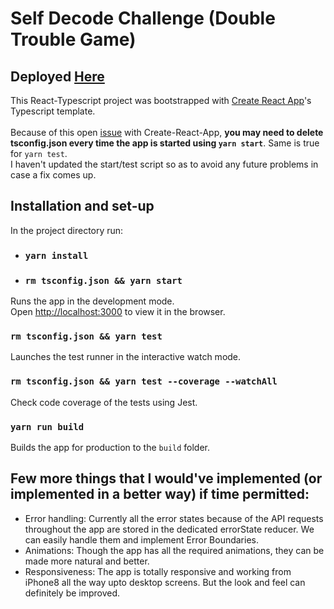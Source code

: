# Self Decode Challenge (Double Trouble Game)

## Deployed [Here](https://dazzling-poitras-9d847d.netlify.app/)

This React-Typescript project was bootstrapped with [Create React App](https://github.com/facebook/create-react-app)'s Typescript template.\
\
Because of this open [issue](https://github.com/facebook/create-react-app/issues/10110) with Create-React-App, **you may need to delete tsconfig.json every time the app is started using `yarn start`**. Same is true for `yarn test`. \
I haven't updated the start/test script so as to avoid any future problems in case a fix comes up. 

## Installation and set-up

In the project directory run:

* ### `yarn install`
* ### `rm tsconfig.json && yarn start`

Runs the app in the development mode.\
Open [http://localhost:3000](http://localhost:3000) to view it in the browser.

### `rm tsconfig.json && yarn test`

Launches the test runner in the interactive watch mode.

### `rm tsconfig.json && yarn test --coverage --watchAll`
Check code coverage of the tests using Jest. 


### `yarn run build`

Builds the app for production to the `build` folder.


## Few more things that I would've implemented (or implemented in a better way) if time permitted: 

* Error handling: Currently all the error states because of the API requests throughout the app are stored in the dedicated errorState reducer. We can easily handle them and implement Error Boundaries.
* Animations: Though the app has all the required animations, they can be made more natural and better.
* Responsiveness: The app is totally responsive and working from iPhone8 all the way upto desktop screens. But the look and feel can definitely be improved. 
